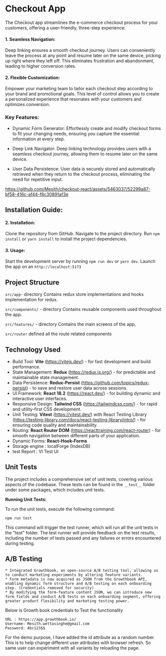 
# Checkout App

The Checkout app streamlines the e-commerce checkout process for your customers, offering a user-friendly, three-step experience:

 #### 1. Seamless Navigation:

Deep linking ensures a smooth checkout journey. Users can conveniently leave the process at any point and resume later on the same device, picking up right where they left off. This eliminates frustration and abandonment, leading to higher conversion rates.
#### 2. Flexible Customization:
 
Empower your marketing team to tailor each checkout step according to your brand and promotional goals. This level of control allows you to create a personalized experience that resonates with your customers and optimizes conversion.
### Key Features:

- Dynamic Form Generator: Effortlessly create and modify checkout forms to fit your changing needs, ensuring you capture the essential information at every step.

- Deep Link Navigator: Deep linking technology provides users with a seamless checkout journey, allowing them to resume later on the same device.

- User Data Persistence: User data is securely stored and automatically retrieved when they return to the checkout process, eliminating the need for repetitive input.




https://github.com/Mesith/checkout-react/assets/5463037/52299a87-bf58-416c-af44-f8c30891af3e






## Installation Guide:

#### 2. Installation:

Clone the repository from GitHub.
Navigate to the project directory.
Run `npm install` or `yarn install` to install the project dependencies.

#### 3. Usage:

Start the development server by running `npm run dev` or `yarn dev`.
Launch the app on an `http://localhost:5173`

## Project Structure
`src/app`-  directory Contains redux store implementations and hooks implementation for redux.

`src/components/` -  directory Contains reusable components used throughout the app.

`src/features/` - directory Contains the main screens of the app,

`src/router` defined all the route related components
## Technology Used

- Build Tool: **Vite** (https://vitejs.dev/) - for fast development and build performance.
- State Management: **Redux** (https://redux.js.org/) - for predictable and maintainable state management.
- Data Persistence: **Redux-Persist** (https://github.com/topics/redux-persist) - to save and restore user data across sessions.
- UI Framework: **React 18.2** (https://react.dev/) - for building dynamic and interactive user interfaces.
- Responsive Design: **Tailwind CSS** (https://tailwindcss.com/) - for rapid and utility-first CSS development.
- Unit Testing: **Vitest** (https://vitest.dev/) with React Testing Library (https://testing-library.com/docs/react-testing-library/intro/) - for ensuring code quality and maintainability.
- Routing: **React Router DOM** (https://reacttraining.com/react-router) - for smooth navigation between different parts of your application.
- Dynamic Forms: **React-Hook-Forms**
- Storage engine : localForge (IndexDB)
- test Report : VI Test UI
## Unit Tests
The project includes a comprehensive set of unit tests, covering various aspects of the codebase. These tests can be found in the `__test__` folder under some packages, which includes unit tests.

**Running Unit Tests:**

To run the unit tests, execute the following command:

```
npm run test
```

This command will trigger the test runner, which will run all the unit tests in the "test" folder. The test runner will provide feedback on the test results, including the number of tests passed and any failures or errors encountered during testing.


## A/B Testing
    * Integrated Growthbook, an open-source A/B testing tool, allowing us to conduct marketing experiments by altering feature variants.
    * Form metadata is now acquired as JSON from the Growthbook API, enabling dynamic form structure and A/B testing on each onboarding step. (Credentials removed for security)
    * By modifying the form-feature content JSON, we can introduce new form fields and conduct A/B tests on each onboarding segment, offering greater product flexibility and marketing testing power.
Below is Growth book credentials to Test the functionality

	URL : https://app.growthbook.io/  
	Username: Mesith.wettasinghe@gmail.com
	Password: Abc123$$

For the demo purpose, I have added the id attribute as a random number. This is to help change different user attributes with browser refresh. So same user can experiment with all variants by reloading the page.
